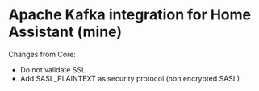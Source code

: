 # Apache Kafka integration for Home Assistant (mine)

Changes from Core:

- Do not validate SSL 
- Add SASL_PLAINTEXT as security protocol (non encrypted SASL)